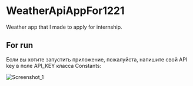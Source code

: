 # WeatherApiAppFor1221
Weather app that I made to apply for internship.

## For run
Если вы хотите запустить приложение, пожалуйста, напишите свой API key в поле API_KEY класса Constants:

![Screenshot_1](https://github.com/MariaShukshina/WeatherApiAppFor1221/assets/64134936/230b3536-06d1-438f-a136-a3d7e85a92f1)
